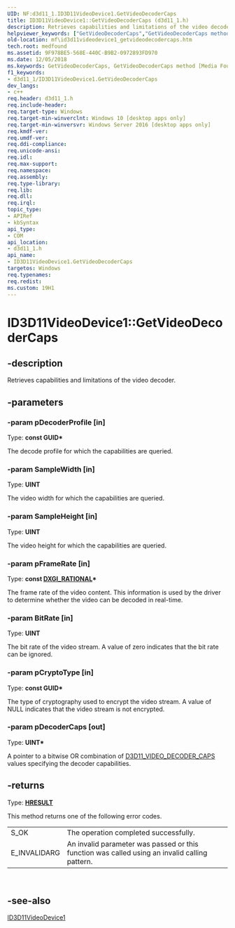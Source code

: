 ```yaml
---
UID: NF:d3d11_1.ID3D11VideoDevice1.GetVideoDecoderCaps
title: ID3D11VideoDevice1::GetVideoDecoderCaps (d3d11_1.h)
description: Retrieves capabilities and limitations of the video decoder.helpviewer_keywords: ["GetVideoDecoderCaps","GetVideoDecoderCaps method [Media Foundation]","GetVideoDecoderCaps method [Media Foundation]","ID3D11VideoDevice1 interface","ID3D11VideoDevice1 interface [Media Foundation]","GetVideoDecoderCaps method","ID3D11VideoDevice1.GetVideoDecoderCaps","ID3D11VideoDevice1::GetVideoDecoderCaps","d3d11_1/ID3D11VideoDevice1::GetVideoDecoderCaps","mf.id3d11videodevice1_getvideodecodercaps"]
old-location: mf\id3d11videodevice1_getvideodecodercaps.htm
tech.root: medfound
ms.assetid: 9F978BE5-568E-440C-B9B2-0972893FD970
ms.date: 12/05/2018
ms.keywords: GetVideoDecoderCaps, GetVideoDecoderCaps method [Media Foundation], GetVideoDecoderCaps method [Media Foundation],ID3D11VideoDevice1 interface, ID3D11VideoDevice1 interface [Media Foundation],GetVideoDecoderCaps method, ID3D11VideoDevice1.GetVideoDecoderCaps, ID3D11VideoDevice1::GetVideoDecoderCaps, d3d11_1/ID3D11VideoDevice1::GetVideoDecoderCaps, mf.id3d11videodevice1_getvideodecodercaps
f1_keywords:
- d3d11_1/ID3D11VideoDevice1.GetVideoDecoderCaps
dev_langs:
- c++
req.header: d3d11_1.h
req.include-header: 
req.target-type: Windows
req.target-min-winverclnt: Windows 10 [desktop apps only]
req.target-min-winversvr: Windows Server 2016 [desktop apps only]
req.kmdf-ver: 
req.umdf-ver: 
req.ddi-compliance: 
req.unicode-ansi: 
req.idl: 
req.max-support: 
req.namespace: 
req.assembly: 
req.type-library: 
req.lib: 
req.dll: 
req.irql: 
topic_type:
- APIRef
- kbSyntax
api_type:
- COM
api_location:
- d3d11_1.h
api_name:
- ID3D11VideoDevice1.GetVideoDecoderCaps
targetos: Windows
req.typenames: 
req.redist: 
ms.custom: 19H1
---
```


# ID3D11VideoDevice1::GetVideoDecoderCaps


## -description


Retrieves capabilities and limitations of the video decoder.


## -parameters




### -param pDecoderProfile [in]

Type: <b>const GUID*</b>

The decode profile for which the capabilities are queried.


### -param SampleWidth [in]

Type: <b>UINT</b>

The video width for which the capabilities are queried.


### -param SampleHeight [in]

Type: <b>UINT</b>

The video height for which the capabilities are queried.


### -param pFrameRate [in]

Type: <b>const <a href="https://docs.microsoft.com/windows/desktop/api/dxgicommon/ns-dxgicommon-dxgi_rational">DXGI_RATIONAL</a>*</b>

The frame rate of the video content. This information is used by the driver to determine whether the video can be decoded in real-time.


### -param BitRate [in]

Type: <b>UINT</b>

The bit rate of the video stream. A value of zero indicates that the bit rate can be ignored.


### -param pCryptoType [in]

Type: <b>const GUID*</b>

The type of cryptography used to encrypt the video stream. A value of NULL indicates that the video stream is not encrypted.


### -param pDecoderCaps [out]

Type: <b>UINT*</b>

A pointer to a bitwise OR combination of <a href="https://docs.microsoft.com/windows/desktop/api/d3d11_1/ne-d3d11_1-d3d11_video_decoder_caps">D3D11_VIDEO_DECODER_CAPS</a> values specifying the decoder capabilities.




## -returns



Type: <b><a href="/windows/win32/com/structure-of-com-error-codes">HRESULT</a></b>

This method returns one of the following error codes.

<table>
<tr>
<td>S_OK</td>
<td>The operation completed successfully.</td>
</tr>
<tr>
<td>E_INVALIDARG</td>
<td>An invalid parameter was passed or this function was called using an invalid calling pattern.</td>
</tr>
</table>
 




## -see-also




<a href="https://docs.microsoft.com/windows/desktop/api/d3d11_1/nn-d3d11_1-id3d11videodevice1">ID3D11VideoDevice1</a>
 

 


